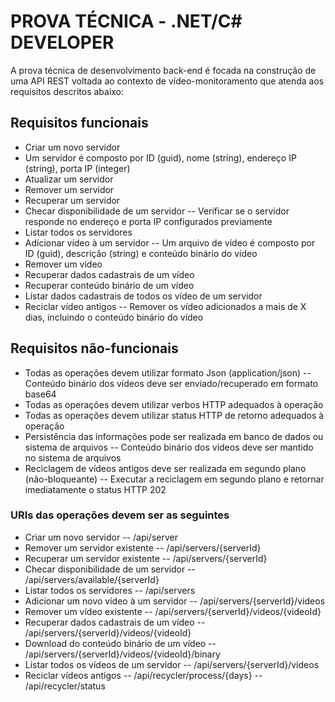 # PROVA TÉCNICA - .NET/C# DEVELOPER

A prova técnica de desenvolvimento back-end é focada na construção de uma API REST voltada ao
contexto de vídeo-monitoramento que atenda aos requisitos descritos abaixo:

## Requisitos funcionais

- Criar um novo servidor
-  Um servidor é composto por ID (guid), nome (string), endereço IP (string), porta IP (integer)
- Atualizar um servidor
- Remover um servidor
- Recuperar um servidor
- Checar disponibilidade de um servidor
-- Verificar se o servidor responde no endereço e porta IP configurados previamente
- Listar todos os servidores
- Adicionar vídeo à um servidor
-- Um arquivo de vídeo é composto por ID (guid), descrição (string) e conteúdo binário do vídeo
- Remover um vídeo
- Recuperar dados cadastrais de um vídeo
- Recuperar conteúdo binário de um vídeo
- Listar dados cadastrais de todos os vídeo de um servidor
- Reciclar vídeo antigos
-- Remover os vídeo adicionados a mais de X dias, incluindo o conteúdo binário do vídeo

## Requisitos não-funcionais

- Todas as operações devem utilizar formato Json (application/json)
-- Conteúdo binário dos vídeos deve ser enviado/recuperado em formato base64
- Todas as operações devem utilizar verbos HTTP adequados à operação
- Todas as operações devem utilizar status HTTP de retorno adequados à operação
- Persistência das informações pode ser realizada em banco de dados ou sistema de arquivos
-- Conteúdo binário dos vídeos deve ser mantido no sistema de arquivos
- Reciclagem de vídeos antigos deve ser realizada em segundo plano (não-bloqueante)
-- Executar a reciclagem em segundo plano e retornar imediatamente o status HTTP 202
### URIs das operações devem ser as seguintes
 - Criar um novo servidor
--  /api/server
- Remover um servidor existente
-- /api/servers/{serverId}
- Recuperar um servidor existente
-- /api/servers/{serverId}
- Checar disponibilidade de um servidor
-- /api/servers/available/{serverId}
- Listar todos os servidores
-- /api/servers
- Adicionar um novo vídeo à um servidor
-- /api/servers/{serverId}/videos
- Remover um vídeo existente
-- /api/servers/{serverId}/videos/{videoId}
- Recuperar dados cadastrais de um vídeo
-- /api/servers/{serverId}/videos/{videoId}
- Download do conteúdo binário de um vídeo
-- /api/servers/{serverId}/videos/{videoId}/binary
- Listar todos os vídeos de um servidor
-- /api/servers/{serverId}/videos
- Reciclar vídeos antigos
-- /api/recycler/process/{days}
-- /api/recycler/status
